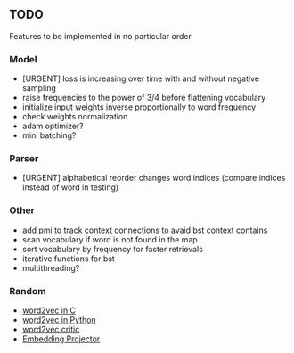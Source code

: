 ## TODO

Features to be implemented in no particular order.

### Model

* [URGENT] loss is increasing over time with and without negative sampling
* raise frequencies to the power of 3/4 before flattening vocabulary
* initialize input weights inverse proportionally to word frequency
* check weights normalization
* adam optimizer?
* mini batching?

### Parser

* [URGENT] alphabetical reorder changes word indices (compare indices instead of word in testing)

### Other

* add pmi to track context connections to avaid bst context contains
* scan vocabulary if word is not found in the map
* sort vocabulary by frequency for faster retrievals
* iterative functions for bst
* multithreading?

### Random

* [word2vec in C](https://github.com/chrisjmccormick/word2vec_commented/blob/master/word2vec.c)
* [word2vec in Python](https://github.com/deborausujono/word2vecpy/blob/master/word2vec.py)
* [word2vec critic](https://multithreaded.stitchfix.com/blog/2017/10/18/stop-using-word2vec)
* [Embedding Projector](https://projector.tensorflow.org)
